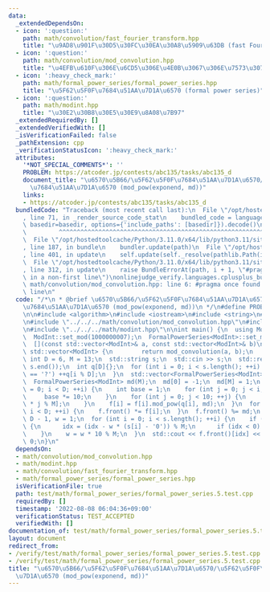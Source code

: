 ```yaml
---
data:
  _extendedDependsOn:
  - icon: ':question:'
    path: math/convolution/fast_fourier_transform.hpp
    title: "\u9AD8\u901F\u30D5\u30FC\u30EA\u30A8\u5909\u63DB (fast Fourier transform)"
  - icon: ':question:'
    path: math/convolution/mod_convolution.hpp
    title: "\u4EFB\u610F\u306E\u6CD5\u306E\u4E0B\u3067\u306E\u7573\u307F\u8FBC\u307F"
  - icon: ':heavy_check_mark:'
    path: math/formal_power_series/formal_power_series.hpp
    title: "\u5F62\u5F0F\u7684\u51AA\u7D1A\u6570 (formal power series)"
  - icon: ':question:'
    path: math/modint.hpp
    title: "\u30E2\u30B8\u30E5\u30E9\u8A08\u7B97"
  _extendedRequiredBy: []
  _extendedVerifiedWith: []
  _isVerificationFailed: false
  _pathExtension: cpp
  _verificationStatusIcon: ':heavy_check_mark:'
  attributes:
    '*NOT_SPECIAL_COMMENTS*': ''
    PROBLEM: https://atcoder.jp/contests/abc135/tasks/abc135_d
    document_title: "\u6570\u5B66/\u5F62\u5F0F\u7684\u51AA\u7D1A\u6570/\u5F62\u5F0F\
      \u7684\u51AA\u7D1A\u6570 (mod_pow(exponend, md))"
    links:
    - https://atcoder.jp/contests/abc135/tasks/abc135_d
  bundledCode: "Traceback (most recent call last):\n  File \"/opt/hostedtoolcache/Python/3.11.0/x64/lib/python3.11/site-packages/onlinejudge_verify/documentation/build.py\"\
    , line 71, in _render_source_code_stat\n    bundled_code = language.bundle(stat.path,\
    \ basedir=basedir, options={'include_paths': [basedir]}).decode()\n          \
    \         ^^^^^^^^^^^^^^^^^^^^^^^^^^^^^^^^^^^^^^^^^^^^^^^^^^^^^^^^^^^^^^^^^^^^^^^^^^^^^^^^^\n\
    \  File \"/opt/hostedtoolcache/Python/3.11.0/x64/lib/python3.11/site-packages/onlinejudge_verify/languages/cplusplus.py\"\
    , line 187, in bundle\n    bundler.update(path)\n  File \"/opt/hostedtoolcache/Python/3.11.0/x64/lib/python3.11/site-packages/onlinejudge_verify/languages/cplusplus_bundle.py\"\
    , line 401, in update\n    self.update(self._resolve(pathlib.Path(included), included_from=path))\n\
    \  File \"/opt/hostedtoolcache/Python/3.11.0/x64/lib/python3.11/site-packages/onlinejudge_verify/languages/cplusplus_bundle.py\"\
    , line 312, in update\n    raise BundleErrorAt(path, i + 1, \"#pragma once found\
    \ in a non-first line\")\nonlinejudge_verify.languages.cplusplus_bundle.BundleErrorAt:\
    \ math/convolution/mod_convolution.hpp: line 6: #pragma once found in a non-first\
    \ line\n"
  code: "/*\n * @brief \u6570\u5B66/\u5F62\u5F0F\u7684\u51AA\u7D1A\u6570/\u5F62\u5F0F\
    \u7684\u51AA\u7D1A\u6570 (mod_pow(exponend, md))\n */\n#define PROBLEM \"https://atcoder.jp/contests/abc135/tasks/abc135_d\"\
    \n\n#include <algorithm>\n#include <iostream>\n#include <string>\n#include <vector>\n\
    \n#include \"../../../math/convolution/mod_convolution.hpp\"\n#include \"../../../math/formal_power_series/formal_power_series.hpp\"\
    \n#include \"../../../math/modint.hpp\"\n\nint main() {\n  using ModInt = MInt<0>;\n\
    \  ModInt::set_mod(1000000007);\n  FormalPowerSeries<ModInt>::set_mult(\n    \
    \  [](const std::vector<ModInt>& a, const std::vector<ModInt>& b)\n          ->\
    \ std::vector<ModInt> {\n        return mod_convolution(a, b);\n      });\n  constexpr\
    \ int D = 6, M = 13;\n  std::string s;\n  std::cin >> s;\n  std::reverse(s.begin(),\
    \ s.end());\n  int q[D]{};\n  for (int i = 0; i < s.length(); ++i) {\n    if (s[i]\
    \ == '?') ++q[i % D];\n  }\n  std::vector<FormalPowerSeries<ModInt>> f(D, FormalPowerSeries<ModInt>(M));\n\
    \  FormalPowerSeries<ModInt> md(M);\n  md[0] = -1;\n  md[M] = 1;\n  for (int i\
    \ = 0; i < D; ++i) {\n    int base = 1;\n    for (int j = 0; j < i; ++j) {\n \
    \     base *= 10;\n    }\n    for (int j = 0; j < 10; ++j) {\n      ++f[i][base\
    \ * j % M];\n    }\n    f[i] = f[i].mod_pow(q[i], md);\n  }\n  for (int i = 1;\
    \ i < D; ++i) {\n    f.front() *= f[i];\n  }\n  f.front() %= md;\n  int idx =\
    \ D - 1, w = 1;\n  for (int i = 0; i < s.length(); ++i) {\n    if (s[i] != '?')\
    \ {\n      idx = (idx - w * (s[i] - '0')) % M;\n      if (idx < 0) idx += M;\n\
    \    }\n    w = w * 10 % M;\n  }\n  std::cout << f.front()[idx] << '\\n';\n  return\
    \ 0;\n}\n"
  dependsOn:
  - math/convolution/mod_convolution.hpp
  - math/modint.hpp
  - math/convolution/fast_fourier_transform.hpp
  - math/formal_power_series/formal_power_series.hpp
  isVerificationFile: true
  path: test/math/formal_power_series/formal_power_series.5.test.cpp
  requiredBy: []
  timestamp: '2022-08-08 06:04:36+09:00'
  verificationStatus: TEST_ACCEPTED
  verifiedWith: []
documentation_of: test/math/formal_power_series/formal_power_series.5.test.cpp
layout: document
redirect_from:
- /verify/test/math/formal_power_series/formal_power_series.5.test.cpp
- /verify/test/math/formal_power_series/formal_power_series.5.test.cpp.html
title: "\u6570\u5B66/\u5F62\u5F0F\u7684\u51AA\u7D1A\u6570/\u5F62\u5F0F\u7684\u51AA\
  \u7D1A\u6570 (mod_pow(exponend, md))"
---
```

